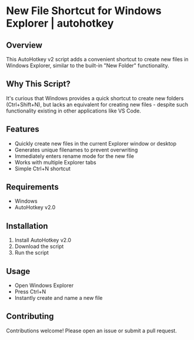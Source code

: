 # New File Shortcut for Windows Explorer | autohotkey

## Overview

This AutoHotkey v2 script adds a convenient shortcut to create new files in Windows Explorer, similar to the built-in "New Folder" functionality.

## Why This Script?

It's curious that Windows provides a quick shortcut to create new folders (Ctrl+Shift+N), but lacks an equivalent for creating new files - despite such functionality existing in other applications like VS Code.

## Features

- Quickly create new files in the current Explorer window or desktop
- Generates unique filenames to prevent overwriting
- Immediately enters rename mode for the new file
- Works with multiple Explorer tabs
- Simple Ctrl+N shortcut

## Requirements

- Windows
- AutoHotkey v2.0

## Installation

1. Install AutoHotkey v2.0
2. Download the script
3. Run the script

## Usage

- Open Windows Explorer
- Press Ctrl+N
- Instantly create and name a new file

## Contributing

Contributions welcome! Please open an issue or submit a pull request.
